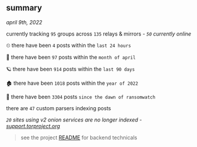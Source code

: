 
## summary
_april 9th, 2022_

currently tracking `95` groups across `135` relays & mirrors - _`50` currently online_

⏲ there have been `4` posts within the `last 24 hours`

🦈 there have been `97` posts within the `month of april`

🪐 there have been `914` posts within the `last 90 days`

🏚 there have been `1018` posts within the `year of 2022`

🦕 there have been `3304` posts `since the dawn of ransomwatch`

there are `47` custom parsers indexing posts

_`20` sites using v2 onion services are no longer indexed - [support.torproject.org](https://support.torproject.org/onionservices/v2-deprecation/)_

> see the project [README](https://github.com/thetanz/ransomwatch#ransomwatch--) for backend technicals
